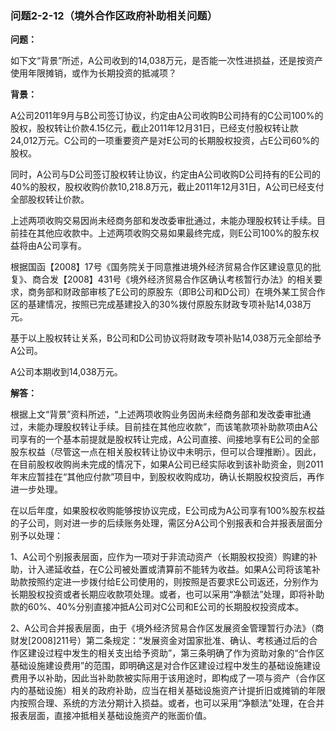 ### 问题2-2-12（境外合作区政府补助相关问题）

**问题：**

如下文“背景”所述，A公司收到的14,038万元，是否能一次性进损益，还是按资产使用年限摊销，或作为长期投资的抵减项？

**背景：**

A公司2011年9月与B公司签订协议，约定由A公司收购B公司持有的C公司100%的股权，股权转让价款4.15亿元，截止2011年12月31日，已经支付股权转让款24,012万元。C公司的一项重要资产是对E公司的长期股权投资，占E公司60%的股权。

同时，A公司与D公司签订股权转让协议，约定由A公司收购D公司持有的E公司的40%的股权，股权收购价款10,218.8万元，截止2011年12月31日，A公司已经支付全部股权转让价款。

上述两项收购交易因尚未经商务部和发改委审批通过，未能办理股权转让手续。目前挂在其他应收款中。上述两项收购交易如果最终完成，则E公司100%的股东权益将由A公司享有。

根据国函【2008】17号《国务院关于同意推进境外经济贸易合作区建设意见的批复》、商合发【2008】431号《境外经济贸易合作区确认考核暂行办法》的相关要求，商务部和财政部审核了E公司的原股东（即B公司和D公司）在境外某工贸合作区的基建情况，按照已完成基建投入的30%拨付原股东财政专项补贴14,038万元。

基于以上股权转让关系，B公司和D公司协议将财政专项补贴14,038万元全部给予A公司。

A公司本期收到14,038万元。

**解答：**

根据上文“背景”资料所述，“上述两项收购业务因尚未经商务部和发改委审批通过，未能办理股权转让手续。目前挂在其他应收款”，而该笔款项补助款项由A公司享有的一个基本前提就是股权转让完成，A公司直接、间接地享有E公司的全部股东权益（尽管这一点在相关股权转让协议中未明示，但可以合理推断）。因此，在目前股权收购尚未完成的情况下，如果A公司已经实际收到该补助资金，则2011年末应暂挂在“其他应付款”项目中，到股权收购成功，确认长期股权投资后，再作进一步处理。

在以后年度，如果股权收购能够按协议完成，E公司成为A公司享有100%股东权益的子公司，则对进一步的后续账务处理，需区分A公司个别报表和合并报表层面分别予以处理：

1、A公司个别报表层面，应作为一项对于非流动资产（长期股权投资）购建的补助，计入递延收益，在C公司被处置或清算前不能转为收益。如果A公司将该笔补助款按照约定进一步拨付给E公司使用的，则按照是否要求E公司返还，分别作为长期股权投资或者长期应收款项处理。或者，也可以采用“净额法”处理，即将补助款的60%、40%分别直接冲抵A公司对C公司和E公司的长期股权投资成本。

2、A公司合并报表层面，由于《境外经济贸易合作区发展资金管理暂行办法》（商财发[2008]211号）第二条规定：“发展资金对国家批准、确认、考核通过后的合作区建设过程中发生的相关支出给予资助”，第三条明确了作为资助对象的“合作区基础设施建设费用”的范围，即明确这是对合作区建设过程中发生的基础设施建设费用予以补助，因此当补助款被实际用于该用途时，即构成了一项与资产（合作区内的基础设施）相关的政府补助，应当在相关基础设施资产计提折旧或摊销的年限内按照合理、系统的方法分期计入损益。或者，也可以采用“净额法”处理，在合并报表层面，直接冲抵相关基础设施资产的账面价值。